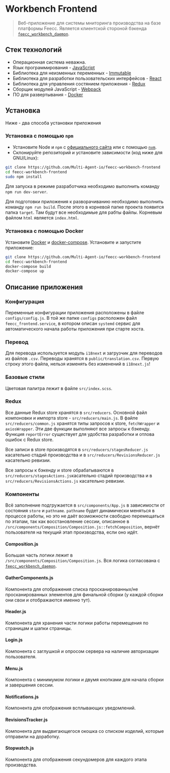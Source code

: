 # Workbench Frontend

> Веб-приложение для системы мниторинга производства на базе платформы Feecc. Является клиентской стороной бэкенда
> [`feecc_workbench_daemon`](./feecc-workbench-daemon.md).


## Стек технологий

- Операционная система неважна.
- Язык программирования - [JavaScript](https://www.javascript.com/)
- Библиотека для неизменных переменных - [Immutable](https://immutable-js.com/)
- Библиотека для разработки пользовательских интерфейсов - [React](https://reactjs.org/)
- Библиотека для управления состянием приложения - [Redux](https://redux.js.org/)
- Сборщик модулей JavaScript - [Webpack](https://webpack.js.org/)
- ПО для развертывания - [Docker](https://www.docker.com/)

## Установка

Ниже - два способа установки приложения

### Установка с помощью `npm`

- Установите Node и `npm` с [официального сайта](https://nodejs.org/en/) или с помощью [`nvm`](https://github.com/nvm-sh/nvm).
- Склонируйте репозиторий и установите зависимости (код ниже для GNU/Linux):
```bash
git clone https://github.com/Multi-Agent-io/feecc-workbench-frontend
cd feecc-workbench-frontend
sudo npm install
```

Для запуска в режиме разработчика необходимо выполнить команду `npm run dev-server`.

Для подготовки приложения к разворачиванию необходимо выполнить команду `npm run build`. После этого в корневой папке 
проекта появится папка `target`. Там будут все необходимые для рабты файлы. Корневым файлом `html` является `index.html`.

### Установка с помощью Docker

Установите [Docker](https://docs.docker.com/engine/install/) и [docker-compose](https://docs.docker.com/compose/install/).
Установите и запустите приложение:
```bash
git clone https://github.com/Multi-Agent-io/feecc-workbench-frontend
cd feecc-workbench-frontend
docker-compose build
docker-compose up
```

## Описание приложения

### Конфигурация

Переменные конфигурации приложения расположены в файле `configs/config.js`. В той же папке `configs` расположен 
файл `feecc_frontend.service`, в котором описан `systemd` сервис для автоматического начала работы приложения при старте 
хоста.

### Перевод

Для перевода используется модуль `i18next` и загрузчик для переводов из файлов `.csv`. Переводы хранятся в 
`public/translation.csv`. Первую строку этого файла, нельзя изменять без изменений в `i18next.js`!

### Базовые стили

Цветовая палитра лежит в файле `src/index.scss`.

### Redux

Все данные Redux store хранятся в `src/reducers`. Основной файл компоновки и импорта store - `src/reducers/main.js`. 
В файле `src/reducers/common.js` хранятся типы запросов к store, `fetchWrapper` и `axiosWrapper`. Эти две функции 
выполняют все запросы к бэкенду. Функция `reportError` существует для удобства разработки и отлова ошибок с Redux store.

Все записи в store производятся в `src/reducers/stagesReducer.js` касательно стадий производства и в 
`src/reducers/RevisionsReducer.js` касательно ревизии.

Все запросы к бэкенду и store обрабатываются в `src/reducers/stagesActions.js`касательно стадий производства и в 
`src/reducers/RevisionsActions.js` касательно ревизии.

### Компоненты

Всё заполнение подгружается в `src/components/App.js` в зависимости от состояния `store` и `pathname`. `pathname` будет динамически 
меняться в процессе работы, но это не даёт возможности свободно перемещаться по этапам, так как восстановление сессии, 
описанное в `/src/components/Composition/Composition.js::fetchComposition`, вернёт пользователя на текущий этап 
производства, если оно идёт.

#### Composition.js

Большая часть логики лежит в `/src/components/Composition/Composition.js`. Вся логика согласована с [`feecc_workbench_daemon`](./feecc-workbench-daemon.md).

#### GatherComponents.js

Компонента для отображения списка просканированных/не просканированных элементов для финальной сборки (у каждой сборки они свои и отображаются именно тут).

#### Header.js

Компонента для хранения части логики работы перемещения по страницам и шапки страницы.

#### Login.js

Компонента с заглушкой и опросом сервера на наличие авторизации пользователя.

#### Menu.js

Компонента с минимумом логики и двумя кнопками для начала сборки и завершения сессии.

#### Notifications.js

Компонента для отображения всплывающих уведомлений.

#### RevisionsTracker.js

Компонента для выдвигающегося окошка со списком изделий, которые отправили на доработку.

#### Stopwatch.js

Компонента для отображения секундомеров для каждого этапа производства.

